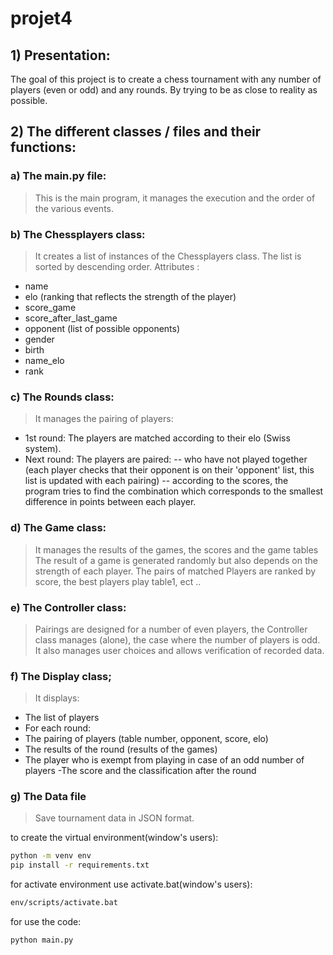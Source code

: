 # projet4

## 1) Presentation:

The goal of this project is to create a chess tournament with any number of players (even or odd) and any rounds.
By trying to be as close to reality as possible.

## 2) The different classes / files and their functions:

### a) The main.py file:
>This is the main program, it manages the execution and the order of the various events.
 
### b) The Chessplayers class:
>It creates a list of instances of the Chessplayers class.
>The list is sorted by descending order.
Attributes :
- name
- elo (ranking that reflects the strength of the player)
- score_game
- score_after_last_game
- opponent (list of possible opponents)
- gender
- birth
- name_elo
- rank

 ### c) The Rounds class:
> It manages the pairing of players:
 - 1st round: The players are matched according to their elo (Swiss system).
 - Next round: The players are paired:
-- who have not played together (each player checks that their opponent is on their 'opponent' list, this list is updated with each pairing)
-- according to the scores, the program tries to find the combination which corresponds to the smallest difference in points between each player.

### d) The Game class:
> It manages the results of the games, the scores and the game tables
> The result of a game is generated randomly but also depends on the strength of each player.
> The pairs of matched Players are ranked by score, the best players play table1, ect ..
 
### e) The Controller class:
> Pairings are designed for a number of even players, the Controller class manages (alone), the case where the number of players is odd.
> It also manages user choices and allows verification of recorded data.

### f) The Display class;
>It displays:
- The list of players
- For each round:
- The pairing of players (table number, opponent, score, elo)
- The results of the round (results of the games)
- The player who is exempt from playing in case of an odd number of players
-The score and the classification after the round

### g) The Data file
>Save tournament data in JSON format.


to create the virtual environment(window's users):
```sh
python -m venv env
pip install -r requirements.txt
```
for activate environment use activate.bat(window's users):
```sh
env/scripts/activate.bat
```
for use the code:
```sh
python main.py
```
